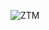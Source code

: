 ![ZTM](https://github.com/wal-wizard/The-Ultimate-React-Course/assets/82295321/1dcc87b9-fd86-443a-aae4-d93acc390c98)
